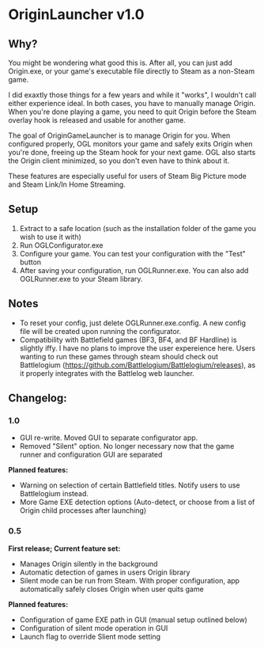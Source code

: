 # OriginLauncher v1.0

## Why?
You might be wondering what good this is. After all, you can just add Origin.exe, or your game's executable file directly to Steam as a non-Steam game.

I did exaxtly those things for a few years and while it "works", I wouldn't call either experience ideal. In both cases, you have to manually manage Origin. When you're done playing a game, you need to quit Origin before the Steam overlay hook is released and usable for another game.

The goal of OriginGameLauncher is to manage Origin for you. When configured properly, OGL monitors your game and safely exits Origin when you're done, freeing up the Steam hook for your next game. OGL also starts the Origin client minimized, so you don't even have to think about it.

These features are especially useful for users of Steam Big Picture mode and Steam Link/In Home Streaming.

## Setup
1. Extract to a safe location (such as the installation folder of the game you wish to use it with)
2. Run OGLConfigurator.exe
3. Configure your game. You can test your configuration with the "Test" button
4. After saving your configuration, run OGLRunner.exe. You can also add OGLRunner.exe to your Steam library.

## Notes
- To reset your config, just delete OGLRunner.exe.config. A new config file will be created upon running the configurator.
- Compatibility with Battlefield games (BF3, BF4, and BF Hardline) is slightly iffy. I have no plans to improve the user expereience here. Users wanting to run these games through steam should check out Battlelogium (https://github.com/Battlelogium/Battlelogium/releases), as it properly integrates with the Battlelog web launcher.


## Changelog:
### 1.0
- GUI re-write. Moved GUI to separate configurator app.
- Removed "Silent" option. No longer necessary now that the game runner and configuration GUI are separated
	
**Planned features:**
- Warning on selection of certain Battlefield titles. Notify users to use Battlelogium instead.
- More Game EXE detection options (Auto-detect, or choose from a list of Origin child processes after launching)

### 0.5
**First release; Current feature set:**
- Manages Origin silently in the background
- Automatic detection of games in users Origin library
- Silent mode can be run from Steam. With proper configuration, app automatically safely closes Origin when user quits game

**Planned features:**
- Configuration of game EXE path in GUI (manual setup outlined below)
- Configuration of silent mode operation in GUI
- Launch flag to override Slient mode setting
